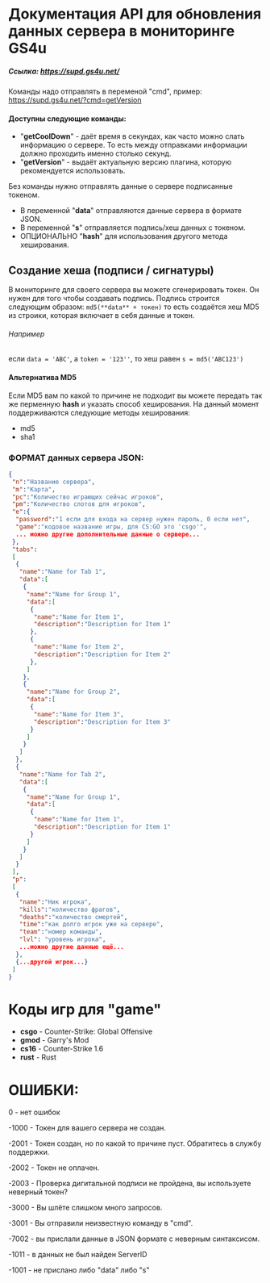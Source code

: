 # Документация API для обновления данных сервера в мониторинге GS4u

##### Ссылка: https://supd.gs4u.net/
Команды надо отправлять в переменой "cmd", пример: https://supd.gs4u.net/?cmd=getVersion

#### Доступны следующие команды:
* "**getCoolDown**" - даёт время в секундах, как часто можно слать информацию о сервере. 
То есть между отправками информации должно проходить именно столько секунд.
* "**getVersion**" - выдаёт актуальную версию плагина, которую рекомендуется использовать.

Без команды нужно отправлять данные о сервере подписанные токеном.
* В переменной "**data**" отправляются данные сервера в формате JSON.
* В переменной "**s**" отправляется подпись/хеш данных с токеном.
* ОПЦИОНАЛЬНО "**hash**" для использования другого метода хеширования.

## Создание хеша (подписи / сигнатуры)
В мониторинге для своего сервера вы можете сгенерировать токен. 
Он нужен для того чтобы создавать подпись.
Подпись строится следующим образом: ```md5(**data** + токен)```
то есть создаётся хеш MD5 из строики, которая включает в себя данные и токен.
###### Например
если ```data = 'ABC'```, а ```token = '123''```, то хеш равен ```s = md5('ABC123')```

#### Альтернатива MD5
Если MD5 вам по какой то причине не подходит вы можете передать так же перменную **hash** и указать способ хеширования.
На данный момент поддерживаются следующие методы хеширования:
* md5
* sha1

### ФОРМАТ данных сервера JSON:
```json
{
 "n":"Название сервера",
 "m":"Карта",
 "pc":"Количество играющих сейчас игроков",
 "pm":"Количество слотов для игроков",
 "e":{
  "password":"1 если для входа на сервер нужен пароль, 0 если нет",
  "game":"кодовое название игры, для CS:GO это 'csgo'",
  ... можно другие дополнительные данные о сервере...
 },
 "tabs":
 [
  {
   "name":"Name for Tab 1",
   "data":[
    {
     "name":"Name for Group 1",
     "data":[
      {
       "name":"Name for Item 1",
       "description":"Description for Item 1"
      },
      {
       "name":"Name for Item 2",
       "description":"Description for Item 2"
      },
     ]
    },
    {
     "name":"Name for Group 2",
     "data":[
      {
       "name":"Name for Item 3",
       "description":"Description for Item 3"
      }
     ]
    }
   ]
  },
  {
   "name":"Name for Tab 2",
   "data":[
    {
     "name":"Name for Group 1",
     "data":[
      {
       "name":"Name for Item 1",
       "description":"Description for Item 1"
      }
     ]
    }
   ]
  }
 ],
 "p":
 [
  {
   "name":"Ник игрока",
   "kills":"количество фрагов",
   "deaths":"количество смертей",
   "time":"как долго игрок уже на сервере",
   "team":"номер команды",
   "lvl": "уровень игрока",
   ...можно другие данные ещё...
  },
  {...другой игрок...}
 ]
}
```

# Коды игр для "game"
* **csgo** - Counter-Strike: Global Offensive
* **gmod** - Garry's Mod
* **cs16** - Counter-Strike 1.6
* **rust** - Rust

# ОШИБКИ:
0 - нет ошибок

-1000 - Токен для вашего сервера не создан.

-2001 - Токен создан, но по какой то причине пуст. Обратитесь в службу поддержки.

-2002 - Токен не оплачен.

-2003 - Проверка дигитальной подписи не пройдена, вы используете неверный токен?

-3000 - Вы шлёте слишком много запросов.

-3001 - Вы отправили неизвестную команду в "cmd".

-7002 - вы прислали данные в JSON формате с неверным синтаксисом.

-1011 - в данных не был найден ServerID

-1001 - не прислано либо "data" либо "s"
